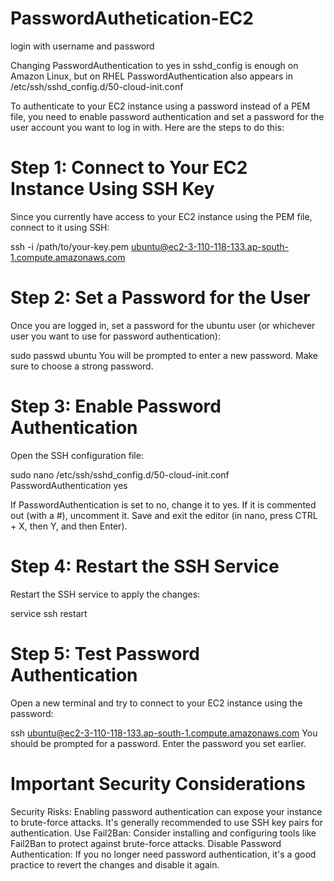 # PasswordAuthetication-EC2

login with username and password 

Changing PasswordAuthentication to yes in sshd_config is enough on Amazon Linux, but on RHEL PasswordAuthentication also appears in /etc/ssh/sshd_config.d/50-cloud-init.conf

To authenticate to your EC2 instance using a password instead of a PEM file, you need to enable password authentication and set a password for the user account you want to log in with. Here are the steps to do this:

# Step 1: Connect to Your EC2 Instance Using SSH Key
Since you currently have access to your EC2 instance using the PEM file, connect to it using SSH:


ssh -i /path/to/your-key.pem ubuntu@ec2-3-110-118-133.ap-south-1.compute.amazonaws.com

# Step 2: Set a Password for the User
Once you are logged in, set a password for the ubuntu user (or whichever user you want to use for password authentication):


sudo passwd ubuntu
You will be prompted to enter a new password. Make sure to choose a strong password.

# Step 3: Enable Password Authentication
Open the SSH configuration file:

sudo nano /etc/ssh/sshd_config.d/50-cloud-init.conf
PasswordAuthentication yes

If PasswordAuthentication is set to no, change it to yes. If it is commented out (with a #), uncomment it.
Save and exit the editor (in nano, press CTRL + X, then Y, and then Enter).

# Step 4: Restart the SSH Service
Restart the SSH service to apply the changes:

service ssh restart

# Step 5: Test Password Authentication
Open a new terminal and try to connect to your EC2 instance using the password:


ssh ubuntu@ec2-3-110-118-133.ap-south-1.compute.amazonaws.com
You should be prompted for a password. Enter the password you set earlier.

# Important Security Considerations

Security Risks: Enabling password authentication can expose your instance to brute-force attacks. It's generally recommended to use SSH key pairs for authentication.
Use Fail2Ban: Consider installing and configuring tools like Fail2Ban to protect against brute-force attacks.
Disable Password Authentication: If you no longer need password authentication, it's a good practice to revert the changes and disable it again.
